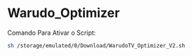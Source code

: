 # Warudo_Optimizer

Comando Para Ativar o Script:
```bash
sh /storage/emulated/0/Download/WarudoTV_Optimizer_V2.sh
